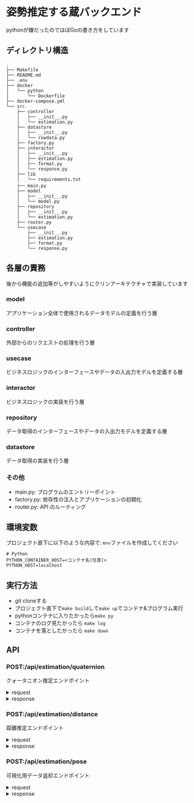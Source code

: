 # 姿勢推定する蔵バックエンド
pythonが嫌だったのでほぼGoの書き方をしています
## ディレクトリ構造
```
.
├── Makefile
├── README.md
├── .env
├── docker
│   └── python
│       └── Dockerfile
├── docker-compose.yml
└── src
    ├── controller
    │   ├── __init__.py
    │   └── estimation.py
    ├── datastore 
    │   ├── __init__.py
    │   └── rowdata.py
    ├── factory.py
    ├── interactor 
    │   ├── __init__.py
    │   ├── estimation.py
    │   ├── format.py
    │   └── response.py
    ├── lib
    │   └── requirements.txt
    ├── main.py　
    ├── model 
    │   ├── __init__.py
    │   └── model.py
    ├── repository
    │   ├── __init__.py
    │   └── estimation.py
    ├── router.py 
    └── usecase 
        ├── __init__.py
        ├── estimation.py
        ├── format.py
        └── response.py
```

## 各層の責務
後から機能の追加等がしやすいようにクリンアーキテクチャで実装しています
### model
アプリケーション全体で使用されるデータモデルの定義を行う層
### controller
外部からのリクエストの処理を行う層
### usecase
ビジネスロジックのインターフェースやデータの入出力モデルを定義する層
### interactor
ビジネスロジックの実装を行う層
### repository
データ取得のインターフェースやデータの入出力モデルを定義する層
### datastore
データ取得の実装を行う層
### その他
- main.py: プログラムのエントリーポイント
- factory.py: 依存性の注入とアプリケーションの初期化
- router.py: API のルーティング

## 環境変数
プロジェクト直下に以下のような内容で`.env`ファイルを作成してください
```env
# Python
PYTHON_CONTAINER_HOST=<コンテナ名(任意)>
PYTHON_HOST=localhost
```

## 実行方法
- git cloneする
- プロジェクト直下で`make build`して`make up`でコンテナ&プログラム実行
- pythonコンテナに入りたかったら`make py`
- コンテナのログ見たかったら `make log`
- コンテナを落としたかったら `make down`

## API
### POST:/api/estimation/quaternion
クォータニオン推定エンドポイント
<details>
<summary>request</summary>

```json
{
    "gyro_url": "https://minio.kajilab.dev/fishex/2024-11-27%2013%3A46%3A03_gyro.csv?X-Amz-Algorithm=AWS4-HMAC-SHA256&X-Amz-Credential=hRjq2yhc1WqPrfEV%2F20250317%2Fus-east-1%2Fs3%2Faws4_request&X-Amz-Date=20250317T135534Z&X-Amz-Expires=900&X-Amz-SignedHeaders=host&X-Amz-Signature=eb5a9e678f8e123369e5b28fbc21e09f420d44e6b01ec1ff11eb0adf5dc90df6",
    "acc_url": "https://minio.kajilab.dev/fishex/2024-11-27%2013%3A46%3A03_accg.csv?X-Amz-Algorithm=AWS4-HMAC-SHA256&X-Amz-Credential=hRjq2yhc1WqPrfEV%2F20250317%2Fus-east-1%2Fs3%2Faws4_request&X-Amz-Date=20250317T135534Z&X-Amz-Expires=900&X-Amz-SignedHeaders=host&X-Amz-Signature=358620cd2ae6e3b8cc1a6880ab498747cf6122f81c171876b5fa2bc471d0e8d8"
}
```

</details>

<details>
<summary>response</summary>

#### 成功

##### Status : 200

```multipart
------WebKitFormBoundary7MA4YWxkTrZu0gW
Content-Disposition: form-data; name="file"; filename="quaternion.csv"
Content-Type: text/csv

time,w,x,y,z
1732682789608,1.0,0.0,0.0,0.0
1732682789612,1.0,0.0,0.0,0.0
1732682789685,0.9999984415197393,-0.0017625867187168042,4.0452861154573335e-05,-9.278856322853723e-05
1732682789765,0.9999983684225384,-0.001804960545840035,-3.986111085309677e-05,-6.066944078751021e-05
1732682789769,0.9999982866053957,-0.001846596284265677,-0.00012670167718828413,-2.855032279316817e-05
~~省略~~

------WebKitFormBoundary7MA4YWxkTrZu0gW--

```
</details>

### POST:/api/estimation/distance
距離推定エンドポイント
<details>
<summary>request</summary>

```json
{
    "gyro_url": "https://minio.kajilab.dev/fishex/2024-11-27%2013%3A46%3A03_gyro.csv?X-Amz-Algorithm=AWS4-HMAC-SHA256&X-Amz-Credential=hRjq2yhc1WqPrfEV%2F20250317%2Fus-east-1%2Fs3%2Faws4_request&X-Amz-Date=20250317T135534Z&X-Amz-Expires=900&X-Amz-SignedHeaders=host&X-Amz-Signature=eb5a9e678f8e123369e5b28fbc21e09f420d44e6b01ec1ff11eb0adf5dc90df6",
    "acc_url": "https://minio.kajilab.dev/fishex/2024-11-27%2013%3A46%3A03_accg.csv?X-Amz-Algorithm=AWS4-HMAC-SHA256&X-Amz-Credential=hRjq2yhc1WqPrfEV%2F20250317%2Fus-east-1%2Fs3%2Faws4_request&X-Amz-Date=20250317T135534Z&X-Amz-Expires=900&X-Amz-SignedHeaders=host&X-Amz-Signature=358620cd2ae6e3b8cc1a6880ab498747cf6122f81c171876b5fa2bc471d0e8d8"
}
```

</details>

<details>
<summary>response</summary>

#### 成功

##### Status : 200

```multipart
------WebKitFormBoundary7MA4YWxkTrZu0gW
Content-Disposition: form-data; name="file"; filename="distance.csv"
Content-Type: text/csv


~~省略~~

------WebKitFormBoundary7MA4YWxkTrZu0gW--

```
</details>

### POST:/api/estimation/pose
可視化用データ返却エンドポイント
<details>
<summary>request</summary>

```json
{
    "gyro_url": "https://minio.kajilab.dev/fishex/2024-11-27%2013%3A46%3A03_gyro.csv?X-Amz-Algorithm=AWS4-HMAC-SHA256&X-Amz-Credential=hRjq2yhc1WqPrfEV%2F20250317%2Fus-east-1%2Fs3%2Faws4_request&X-Amz-Date=20250317T135534Z&X-Amz-Expires=900&X-Amz-SignedHeaders=host&X-Amz-Signature=eb5a9e678f8e123369e5b28fbc21e09f420d44e6b01ec1ff11eb0adf5dc90df6",
    "acc_url": "https://minio.kajilab.dev/fishex/2024-11-27%2013%3A46%3A03_accg.csv?X-Amz-Algorithm=AWS4-HMAC-SHA256&X-Amz-Credential=hRjq2yhc1WqPrfEV%2F20250317%2Fus-east-1%2Fs3%2Faws4_request&X-Amz-Date=20250317T135534Z&X-Amz-Expires=900&X-Amz-SignedHeaders=host&X-Amz-Signature=358620cd2ae6e3b8cc1a6880ab498747cf6122f81c171876b5fa2bc471d0e8d8"
}
```

</details>

<details>
<summary>response</summary>

#### 成功

##### Status : 200

```multipart
------WebKitFormBoundary7MA4YWxkTrZu0gW
Content-Disposition: form-data; name="file"; filename="result.zip"
Content-Type: application/zip


~~省略~~

------WebKitFormBoundary7MA4YWxkTrZu0gW--

```
</details>